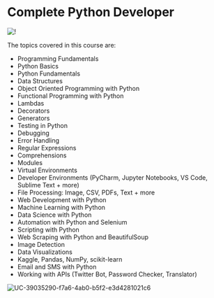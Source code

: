 # Complete Python Developer

![!](https://user-images.githubusercontent.com/75258625/155038269-be56c060-b369-46fc-bddd-8df232a8e70e.png)



The topics covered in this course are:

- Programming Fundamentals
- Python Basics
- Python Fundamentals
- Data Structures
- Object Oriented Programming with Python
- Functional Programming with Python
- Lambdas
- Decorators
- Generators
- Testing in Python
- Debugging
- Error Handling
- Regular Expressions
- Comprehensions
- Modules
- Virtual Environments
- Developer Environments (PyCharm, Jupyter Notebooks, VS Code, Sublime Text + more)
- File Processing: Image, CSV, PDFs, Text + more
- Web Development with Python
- Machine Learning with Python
- Data Science with Python
- Automation with Python and Selenium
- Scripting with Python
- Web Scraping with Python and BeautifulSoup
- Image Detection
- Data Visualizations
- Kaggle, Pandas, NumPy, scikit-learn
- Email and SMS with Python
- Working with APIs (Twitter Bot, Password Checker, Translator)

![UC-39035290-f7a6-4ab0-b5f2-e3d4281021c6](https://user-images.githubusercontent.com/75258625/163015279-ae585716-d4c2-4872-917f-c4db3ccf823c.jpg)
